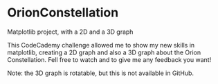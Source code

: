 # OrionConstellation
Matplotlib project, with a 2D and a 3D graph

This CodeCademy challenge allowed me to show my new skills in matplotlib, creating a 2D graph and also a 3D graph about the Orion Constellation. Fell free to watch and to give me any feedback you want!

Note: the 3D graph is rotatable, but this is not available in GitHub.
